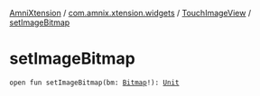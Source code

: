 [AmniXtension](../../index.md) / [com.amnix.xtension.widgets](../index.md) / [TouchImageView](index.md) / [setImageBitmap](./set-image-bitmap.md)

# setImageBitmap

`open fun setImageBitmap(bm: `[`Bitmap`](https://developer.android.com/reference/android/graphics/Bitmap.html)`!): `[`Unit`](https://kotlinlang.org/api/latest/jvm/stdlib/kotlin/-unit/index.html)